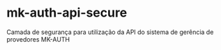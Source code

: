 # mk-auth-api-secure
Camada de segurança para utilização da API do sistema de gerência de provedores MK-AUTH
